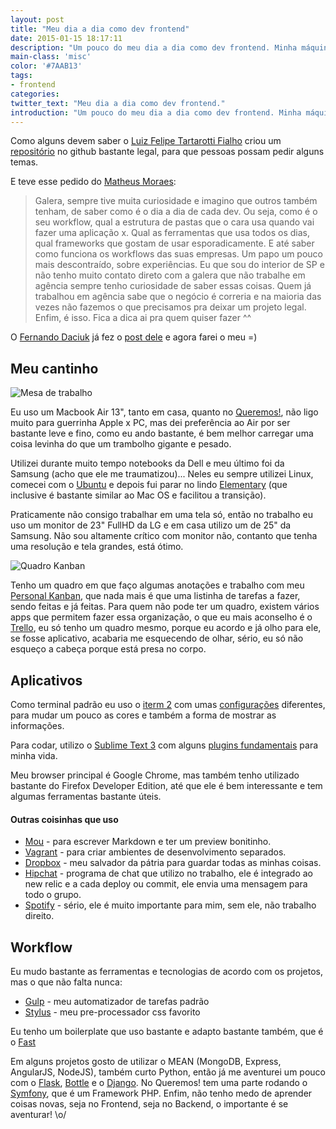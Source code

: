 ```yaml
---
layout: post
title: "Meu dia a dia como dev frontend"
date: 2015-01-15 18:17:11
description: "Um pouco do meu dia a dia como dev frontend. Minha máquina, meus programas, arquivos, configurações."
main-class: 'misc'
color: '#7AAB13'
tags:
- frontend
categories:
twitter_text: "Meu dia a dia como dev frontend."
introduction: "Um pouco do meu dia a dia como dev frontend. Minha máquina, meus programas, arquivos, configurações."
---
```


Como alguns devem saber o [Luiz Felipe Tartarotti Fialho](https://github.com/LFeh) criou um [repositório](https://github.com/LFeh/1-post-por-dia) no github bastante legal, para que pessoas possam pedir alguns temas.

E teve esse pedido do [Matheus Moraes](https://github.com/matheusmmo):

> Galera, sempre tive muita curiosidade e imagino que outros também tenham, de saber como é o dia a dia de cada dev. Ou seja, como é o seu workflow, qual a estrutura de pastas que o cara usa quando vai fazer uma aplicação x. Qual as ferramentas que usa todos os dias, qual frameworks que gostam de usar esporadicamente. E até saber como funciona os workflows das suas empresas.
Um papo um pouco mais descontraído, sobre experiências.
Eu que sou do interior de SP e não tenho muito contato direto com a galera que não trabalhe em agência sempre tenho curiosidade de saber essas coisas.
Quem já trabalhou em agência sabe que o negócio é correria e na maioria das vezes não fazemos o que precisamos pra deixar um projeto legal.
Enfim, é isso. Fica a dica ai pra quem quiser fazer ^^

O [Fernando Daciuk](https://github.com/fdaciuk) já fez o [post dele](http://blog.da2k.com.br/2015/01/15/como-ser-um-dev-frontend-usando-linux/) e agora farei o meu =)

## Meu cantinho

![Mesa de trabalho](/assets/img/workflow/mesa.jpg)

Eu uso um Macbook Air 13", tanto em casa, quanto no [Queremos!](https://www.queremos.com.br/), não ligo muito para guerrinha Apple x PC, mas dei preferência ao Air por ser bastante leve e fino, como eu ando bastante, é bem melhor carregar uma coisa levinha do que um trambolho gigante e pesado.

Utilizei durante muito tempo notebooks da Dell e meu último foi da Samsung (acho que ele me traumatizou)... Neles eu sempre utilizei Linux, comecei com o [Ubuntu](http://www.ubuntu.com/) e depois fui parar no lindo [Elementary](https://elementaryos.org/) (que inclusive é bastante similar ao Mac OS e facilitou a transição).

Praticamente não consigo trabalhar em uma tela só, então no trabalho eu uso um monitor de 23" FullHD da LG e em casa utilizo um de 25" da Samsung. Não sou altamente crítico com monitor não, contanto que tenha uma resolução e tela grandes, está ótimo.

![Quadro Kanban](/assets/img/workflow/quadro.jpg)

Tenho um quadro em que faço algumas anotações e trabalho com meu [Personal Kanban](http://en.wikipedia.org/wiki/Kanban_board), que nada mais é que uma listinha de tarefas a fazer, sendo feitas e já feitas. Para quem não pode ter um quadro, existem vários apps que permitem fazer essa organização, o que eu mais aconselho é o [Trello](http://trello.com), eu só tenho um quadro mesmo, porque eu acordo e já olho para ele, se fosse aplicativo, acabaria me esquecendo de olhar, sério, eu só não esqueço a cabeça porque está presa no corpo.

## Aplicativos

Como terminal padrão eu uso o [iterm 2](http://iterm2.com/) com umas [configurações](https://github.com/willianjusten/dotfiles) diferentes, para mudar um pouco as cores e também a forma de mostrar as informações.

Para codar, utilizo o [Sublime Text 3](http://www.sublimetext.com/3) com alguns [plugins fundamentais](https://github.com/willianjusten/sublime-preferences) para minha vida.

Meu browser principal é Google Chrome, mas também tenho utilizado bastante do Firefox Developer Edition, até que ele é bem interessante e tem algumas ferramentas bastante úteis.

#### Outras coisinhas que uso

* [Mou](http://25.io/mou/) - para escrever Markdown e ter um preview bonitinho.
* [Vagrant](https://www.vagrantup.com/) - para criar ambientes de desenvolvimento separados.
* [Dropbox](https://www.dropbox.com/) - meu salvador da pátria para guardar todas as minhas coisas.
* [Hipchat](https://www.hipchat.com/) - programa de chat que utilizo no trabalho, ele é integrado ao new relic e a cada deploy ou commit, ele envia uma mensagem para todo o grupo.
* [Spotify](https://www.spotify.com/br/) - sério, ele é muito importante para mim, sem ele, não trabalho direito.

## Workflow

Eu mudo bastante as ferramentas e tecnologias de acordo com os projetos, mas o que não falta nunca:

* [Gulp](http://gulpjs.com/) - meu automatizador de tarefas padrão
* [Stylus](http://learnboost.github.io/stylus/) - meu pre-processador css favorito

Eu tenho um boilerplate que uso bastante e adapto bastante também, que é o [Fast](https://github.com/willianjusten/Fast)

Em alguns projetos gosto de utilizar o MEAN (MongoDB, Express, AngularJS, NodeJS), também curto Python, então já me aventurei um pouco com o [Flask](http://flask.pocoo.org/), [Bottle](http://bottlepy.org/) e o [Django](https://www.djangoproject.com/). No Queremos! tem uma parte rodando o [Symfony](http://symfony.com/), que é um Framework PHP. Enfim, não tenho medo de aprender coisas novas, seja no Frontend, seja no Backend, o importante é se aventurar! \o/
